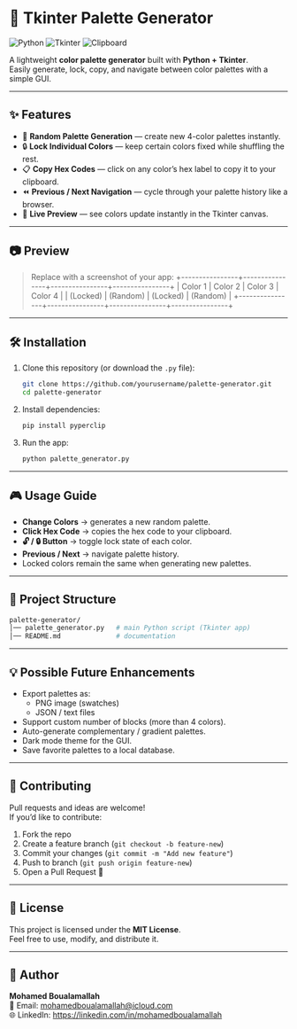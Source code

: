 # 🎨 Tkinter Palette Generator

![Python](https://img.shields.io/badge/Python-3.x-blue?logo=python)
![Tkinter](https://img.shields.io/badge/GUI-Tkinter-green?logo=python)
![Clipboard](https://img.shields.io/badge/Clipboard-Supported-lightgrey?logo=clipboard)

A lightweight **color palette generator** built with **Python + Tkinter**.  
Easily generate, lock, copy, and navigate between color palettes with a simple GUI.

---

## ✨ Features
- 🎲 **Random Palette Generation** — create new 4-color palettes instantly.
- 🔒 **Lock Individual Colors** — keep certain colors fixed while shuffling the rest.
- 📋 **Copy Hex Codes** — click on any color’s hex label to copy it to your clipboard.
- ⏪ **Previous / Next Navigation** — cycle through your palette history like a browser.
- 🎨 **Live Preview** — see colors update instantly in the Tkinter canvas.

---

## 📷 Preview
> Replace with a screenshot of your app:
+----------------+----------------+----------------+----------------+
| Color 1 | Color 2 | Color 3 | Color 4 |
| (Locked) | (Random) | (Locked) | (Random) |
+----------------+----------------+----------------+----------------+

---

## 🛠️ Installation

1. Clone this repository (or download the `.py` file):
   ```bash
   git clone https://github.com/yourusername/palette-generator.git
   cd palette-generator
   ```

2. Install dependencies:
   ```bash
   pip install pyperclip
   ```

3. Run the app:
   ```bash
   python palette_generator.py
   ```

---

## 🎮 Usage Guide
- **Change Colors** → generates a new random palette.
- **Click Hex Code** → copies the hex code to your clipboard.
- **🔓 / 🔒 Button** → toggle lock state of each color.
- **Previous / Next** → navigate palette history.
- Locked colors remain the same when generating new palettes.

---

## 📂 Project Structure
```bash
palette-generator/
│── palette_generator.py   # main Python script (Tkinter app)
│── README.md              # documentation
```

---

## 💡 Possible Future Enhancements
- Export palettes as:
  - PNG image (swatches)
  - JSON / text files
- Support custom number of blocks (more than 4 colors).
- Auto-generate complementary / gradient palettes.
- Dark mode theme for the GUI.
- Save favorite palettes to a local database.

---

## 🤝 Contributing
Pull requests and ideas are welcome!  
If you’d like to contribute:
1. Fork the repo
2. Create a feature branch (`git checkout -b feature-new`)
3. Commit your changes (`git commit -m "Add new feature"`)
4. Push to branch (`git push origin feature-new`)
5. Open a Pull Request 🎉

---

## 📜 License
This project is licensed under the **MIT License**.  
Feel free to use, modify, and distribute it.

---

## 👤 Author
**Mohamed Boualamallah**  
📧 Email: mohamedboualamallah@icloud.com  
🌐 LinkedIn: https://linkedin.com/in/mohamedboualamallah
